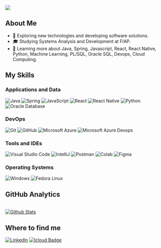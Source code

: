 ![](https://komarev.com/ghpvc/?username=andresant-ana&color=006bed)

## About Me

- 🤔 Exploring new technologies and developing software solutions.
- 🎓 Studying Systems Analysis and Development at FIAP.
- 🌱 Learning more about Java, Spring, Javascript, React, React Native, Python, Machine Learning, PL/SQL, Oracle SQL, Devops, Cloud Computing.


## My Skills


### Applications and Data

![Java](https://img.shields.io/badge/Java-ED8B00?style=for-the-badge&logo=openjdk&logoColor=white)
![Spring](https://img.shields.io/badge/Spring-6DB33F?style=for-the-badge&logo=spring&logoColor=white)
![JavaScript](https://img.shields.io/badge/JavaScript-323330?style=for-the-badge&logo=javascript&logoColor=F7DF1E)
![React](https://img.shields.io/badge/React-20232A?style=for-the-badge&logo=react&logoColor=61DAFB)
![React Native](https://img.shields.io/badge/React_Native-20232A?style=for-the-badge&logo=react&logoColor=61DAFB)
![Python](https://img.shields.io/badge/Python-3776AB?style=for-the-badge&logo=python&logoColor=white)
![Oracle Database](https://img.shields.io/badge/Oracle-F80000.svg?style=for-the-badge&logo=Oracle&logoColor=white)


### DevOps

![Git](https://img.shields.io/badge/GitHub-100000?style=for-the-badge&logo=github&logoColor=white)
![GitHub](https://img.shields.io/badge/GIT-E44C30?style=for-the-badge&logo=git&logoColor=white)
![Microsoft Azure](https://img.shields.io/badge/Microsoft_Azure-0089D6?style=for-the-badge&logo=microsoft-azure&logoColor=white)
![Microsoft Azure Devops](https://img.shields.io/badge/Azure_DevOps-0078D7?style=for-the-badge&logo=azure-devops&logoColor=white)


### Tools and IDEs

![Visual Studio Code](https://img.shields.io/badge/Visual_Studio_Code-0078D4?style=for-the-badge&logo=visual%20studio%20code&logoColor=white)
![IntelliJ](https://img.shields.io/badge/IntelliJ_IDEA-000000.svg?style=for-the-badge&logo=intellij-idea&logoColor=white)
![Postman](https://img.shields.io/badge/Postman-FF6C37.svg?style=for-the-badge&logo=Postman&logoColor=white)
![Colab](https://img.shields.io/badge/Colab-F9AB00?style=for-the-badge&logo=googlecolab&color=525252)
![Figma](https://img.shields.io/badge/Figma-F24E1E?style=for-the-badge&logo=figma&logoColor=white)


### Operating Systems

![Windows](https://img.shields.io/badge/Windows-0078D6?style=for-the-badge&logo=windows&logoColor=white)
![Fedora Linux](https://img.shields.io/badge/Fedora-51A2DA.svg?style=for-the-badge&logo=Fedora&logoColor=white)


## GitHub Analytics

<br/>

<a href="https://github.com/andresant-ana" title="Andre's Profile">
  <img
        src="https://github-readme-stats.vercel.app/api/top-langs/?username=andresant-ana&theme=dracula&hide_border=false&include_all_commits=true&count_private=true&layout=compact"
        alt="Github Stats"
      />
</a>


## Where to find me

[![LinkedIn](https://img.shields.io/badge/linkedin-%230077B5.svg?style=for-the-badge&logo=linkedin&logoColor=white)](https://www.linkedin.com/in/andresant-ana/)
[![Icloud Badge](https://img.shields.io/badge/Email-3693F3.svg?style=for-the-badge&logo=iCloud&logoColor=white)](mailto:astboim@icloud.com)
